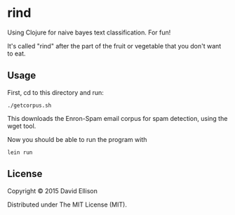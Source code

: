 # rind

Using Clojure for naive bayes text classification. For fun!

It's called "rind" after the part of the fruit or vegetable that you don't want to eat.

## Usage

First, cd to this directory and run:

    ./getcorpus.sh

This downloads the Enron-Spam email corpus for spam detection, using the wget tool.

Now you should be able to run the program with

    lein run


## License

Copyright © 2015 David Ellison

Distributed under The MIT License (MIT).
